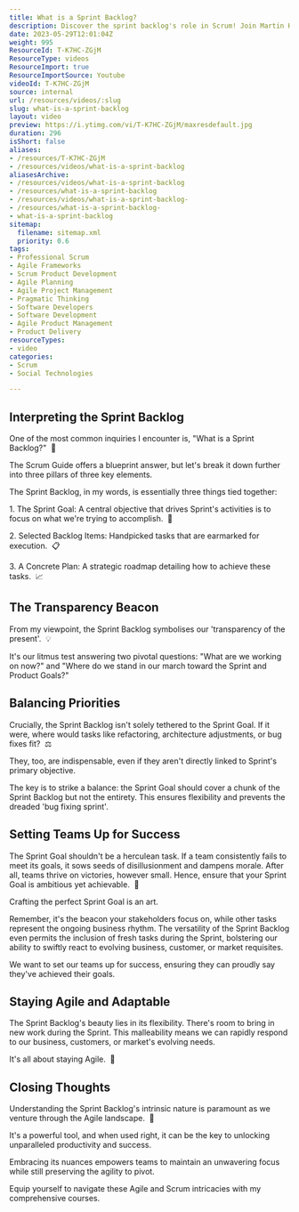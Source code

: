 ```yaml
---
title: What is a Sprint Backlog?
description: Discover the sprint backlog's role in Scrum! Join Martin Hinshelwood as he explains its importance for teams and stakeholders in this insightful video.
date: 2023-05-29T12:01:04Z
weight: 995
ResourceId: T-K7HC-ZGjM
ResourceType: videos
ResourceImport: true
ResourceImportSource: Youtube
videoId: T-K7HC-ZGjM
source: internal
url: /resources/videos/:slug
slug: what-is-a-sprint-backlog
layout: video
preview: https://i.ytimg.com/vi/T-K7HC-ZGjM/maxresdefault.jpg
duration: 296
isShort: false
aliases:
- /resources/T-K7HC-ZGjM
- /resources/videos/what-is-a-sprint-backlog
aliasesArchive:
- /resources/videos/what-is-a-sprint-backlog
- /resources/what-is-a-sprint-backlog
- /resources/videos/what-is-a-sprint-backlog-
- /resources/what-is-a-sprint-backlog-
- what-is-a-sprint-backlog
sitemap:
  filename: sitemap.xml
  priority: 0.6
tags:
- Professional Scrum
- Agile Frameworks
- Scrum Product Development
- Agile Planning
- Agile Project Management
- Pragmatic Thinking
- Software Developers
- Software Development
- Agile Product Management
- Product Delivery
resourceTypes:
- video
categories:
- Scrum
- Social Technologies

---
```

## Interpreting the Sprint Backlog

One of the most common inquiries I encounter is, "What is a Sprint Backlog?"  📝

The Scrum Guide offers a blueprint answer, but let's break it down further into three pillars of three key elements.

The Sprint Backlog, in my words, is essentially three things tied together:

1\. The Sprint Goal: A central objective that drives Sprint's activities is to focus on what we're trying to accomplish.  🎯

2\. Selected Backlog Items: Handpicked tasks that are earmarked for execution.  📋

3\. A Concrete Plan: A strategic roadmap detailing how to achieve these tasks.  📈

## The Transparency Beacon

From my viewpoint, the Sprint Backlog symbolises our 'transparency of the present'.  💡

It's our litmus test answering two pivotal questions: "What are we working on now?" and "Where do we stand in our march toward the Sprint and Product Goals?"

## Balancing Priorities

Crucially, the Sprint Backlog isn't solely tethered to the Sprint Goal. If it were, where would tasks like refactoring, architecture adjustments, or bug fixes fit?  ⚖️

They, too, are indispensable, even if they aren't directly linked to Sprint's primary objective.

The key is to strike a balance: the Sprint Goal should cover a chunk of the Sprint Backlog but not the entirety. This ensures flexibility and prevents the dreaded 'bug fixing sprint'.

## Setting Teams Up for Success

The Sprint Goal shouldn't be a herculean task. If a team consistently fails to meet its goals, it sows seeds of disillusionment and dampens morale. After all, teams thrive on victories, however small. Hence, ensure that your Sprint Goal is ambitious yet achievable.  🚀

Crafting the perfect Sprint Goal is an art.

Remember, it's the beacon your stakeholders focus on, while other tasks represent the ongoing business rhythm. The versatility of the Sprint Backlog even permits the inclusion of fresh tasks during the Sprint, bolstering our ability to swiftly react to evolving business, customer, or market requisites.

We want to set our teams up for success, ensuring they can proudly say they've achieved their goals.

## Staying Agile and Adaptable

The Sprint Backlog's beauty lies in its flexibility. There's room to bring in new work during the Sprint. This malleability means we can rapidly respond to our business, customers, or market's evolving needs.

It's all about staying Agile.  🔄

## Closing Thoughts

Understanding the Sprint Backlog's intrinsic nature is paramount as we venture through the Agile landscape.  🤔

It's a powerful tool, and when used right, it can be the key to unlocking unparalleled productivity and success.

Embracing its nuances empowers teams to maintain an unwavering focus while still preserving the agility to pivot.

Equip yourself to navigate these Agile and Scrum intricacies with my comprehensive courses.
